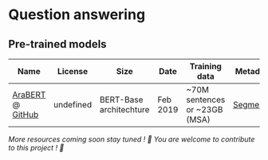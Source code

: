 # Question answering

## Pre-trained models 

| Name | License | Size |  Date | Training data | Metadata | 
| -- | -- | -- | -- | -- | -- |
| [AraBERT](https://arxiv.org/abs/2003.00104) @ [GitHub](https://github.com/aub-mind/arabert) | undefined | BERT-Base architechture  | Feb 2019  | ~70M sentences or ~23GB (MSA) | [Segmenter](http://alt.qcri.org/farasa/segmenter.html) |

*More resources coming soon stay tuned ! 🤩 You are welcome to contribute to this project ! 🙏*

